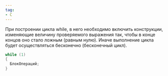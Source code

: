 ```yaml
---
tag:
- C
---
```


При построении цикла while, в него необходимо включить конструкции, изменяющие величину проверяемого выражения так, чтобы в конце концов оно стало ложным (равным нулю). Иначе выполнение цикла будет осуществляться бесконечно (бесконечный цикл).

```c
while (1)
{
  БлокОпераций;
}
```

